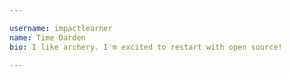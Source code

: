 ```yaml
---

username: impactlearner
name: Time Darden
bio: I like archery. I'm excited to restart with open source!

---
```

